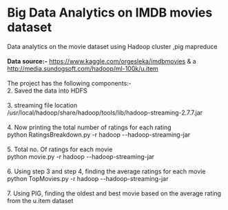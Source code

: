 # Big Data Analytics on IMDB movies dataset
Data analytics on the movie dataset using Hadoop cluster ,pig mapreduce<br>
<br>
<strong>Data source:-</strong> https://www.kaggle.com/orgesleka/imdbmovies & a http://media.sundogsoft.com/hadoop/ml-100k/u.item <br>
<br>
 The project has the following components:-<br>
  2. Saved the data into HDFS<br>
  <br>
  3. streaming file location<br>
          /usr/local/hadoop/share/hadoop/tools/lib/hadoop-streaming-2.7.7.jar <br>
          <br>
  4.  Now printing the total number of ratings for each rating <br>
          python RatingsBreakdown.py -r hadoop --hadoop-streaming-jar <br>
          <br>
  5.  Total no. Of ratings for each movie <br>
        python movie.py -r hadoop --hadoop-streaming-jar <br>
        <br>
  6.   Using step 3 and step 4, finding the average ratings for each movie <br>
        python TopMovies.py -r hadoop --hadoop-streaming-jar <br>
        <br>
  7.   Using PIG, finding the oldest and best movie based on the average rating from the
u.item dataset
